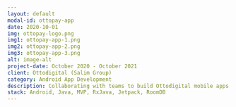 ```yaml
---
layout: default
modal-id: ottopay-app
date: 2020-10-01
img: ottopay-logo.png
img1: ottopay-app-1.png
img2: ottopay-app-2.png
img3: ottopay-app-3.png
alt: image-alt
project-date: October 2020 - October 2021
client: Ottodigital (Salim Group)
category: Android App Development
description: Collaborating with teams to build Ottodigital mobile apps: Ottopay (an Indonesian fintech service, part of PT Reksa Transaction Sukses Makmur, which provides comprehensive digital payment solutions for MSMEs and businesses (both small stalls to large franchises)), Ottokasir (Transaction & stock recording tools, plus access to wholesale products for MSMEs), and Indomarco App
stack: Android, Java, MVP, RxJava, Jetpack, RoomDB
---
```

